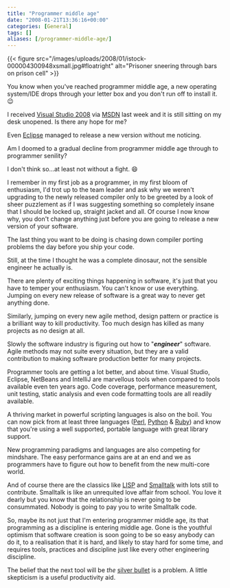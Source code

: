 ```yaml
---
title: "Programmer middle age"
date: "2008-01-21T13:36:16+00:00"
categories: [General]
tags: []
aliases: [/programmer-middle-age/]
---
```


{{< figure src="/images/uploads/2008/01/istock-000004300948xsmall.jpg#floatright" alt="Prisoner sneering through bars on prison cell" >}}

You know when you've reached programmer middle age, a new operating system/IDE drops through your letter box and you don't run off to install it. :wink:

I received [Visual Studio 2008](https://en.wikipedia.org/wiki/Microsoft_Visual_Studio) via [MSDN](http://msdn2.microsoft.com/) last week and it is still sitting on my desk unopened. Is there any hope for me?

Even [Eclipse](http://www.eclipse.org/) managed to release a new version without me noticing.

Am I doomed to a gradual decline from programmer middle age through to programmer senility?

I don't think so...at least not without a fight. :smile:

I remember in my first job as a programmer, in my first bloom of enthusiasm, I'd trot up to the team leader and ask why we weren't upgrading to the newly released compiler only to be greeted by a look of sheer puzzlement as if I was suggesting something so completely insane that I should be locked up, straight jacket and all. Of course I now know why, you don't change anything just before you are going to release a new version of your software.

The last thing you want to be doing is chasing down compiler porting problems the day before you ship your code.

Still, at the time I thought he was a complete dinosaur, not the sensible engineer he actually is.

There are plenty of exciting things happening in software, it's just that you have to temper your enthusiasm. You can't know or use everything. Jumping on every new release of software is a great way to never get anything done.

Similarly, jumping on every new agile method, design pattern or practice is a brilliant way to kill productivity. Too much design has killed as many projects as no design at all.

Slowly the software industry is figuring out how to "***engineer***" software. Agile methods may not suite every situation, but they are a valid contribution to making software production better for many projects.

Programmer tools are getting a lot better, and about time. Visual Studio, Eclipse, NetBeans and IntelliJ are marvellous tools when compared to tools available even ten years ago. Code coverage, performance measurement, unit testing, static analysis and even code formatting tools are all readily available.

A thriving market in powerful scripting languages is also on the boil. You can now pick from at least three languages ([Perl](http://www.perl.org/), [Python](http://www.python.org/) &amp; [Ruby](http://www.ruby-lang.org/)) and know that you're using a well supported, portable language with great library support.

New programming paradigms and languages are also competing for mindshare. The easy performance gains are at an end and we as programmers have to figure out how to benefit from the new multi-core world.

And of course there are the classics like [LISP](http://lisp.org/) and [Smalltalk](http://www.smalltalk.org/) with lots still to contribute. Smalltalk is like an unrequited love affair from school. You love it dearly but you know that the relationship is never going to be consummated. Nobody is going to pay you to write Smalltalk code.

So, maybe its not just that I'm entering programmer middle age, its that programming as a discipline is entering middle age. Gone is the youthful optimism that software creation is soon going to be so easy anybody can do it, to a realisation that it is hard, and likely to stay hard for some time, and requires tools, practices and discipline just like every other engineering discipline.

The belief that the next tool will be *the* [silver bullet](https://en.wikipedia.org/wiki/Silver_bullet) is a problem. A little skepticism is a useful productivity aid.
